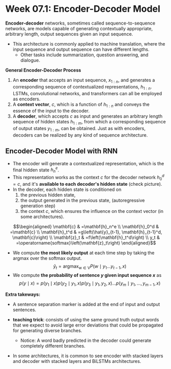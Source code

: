 # Week 07.1: Encoder-Decoder Model

**Encoder-decoder** networks, sometimes called sequence-to-sequence networks, are models capable of generating contextually appropriate, arbitrary length, output sequences given an input sequence.

- This architecture is commonly applied to machine translation, where the input sequence and output sequence can have different lengths.
    - Other tasks include summarization, question answering, and dialogue.

**General Encoder-Decoder Process**
1. An **encoder** that accepts an input sequence, $x_{1:n}$, and generates a corresponding sequence of contextualized representations, $h_{1:n}$. LSTMs, convolutional networks, and transformers can all be employed as encoders.
2. A **context vector**, $c$, which is a function of $h_{1:n}$ and conveys the essence of the input to the decoder.
3. A **decoder**, which accepts $c$ as input and generates an arbitrary length sequence of hidden states $h_{1:m}$, from which a corresponding sequence of output
states $y_{1:m}$, can be obtained. Just as with encoders, decoders can be realized
by any kind of sequence architecture.

## Encoder-Decoder Model with RNN
- The encoder will generate a contextualized representation, which is the final hidden state $h_n^e$.
- This representation works as the context $c$ for the decoder network $h_0^d = c$,  and it's **available to each decoder's hidden state** (check picture).
- In the decoder, each hidden state is conditioned on
    1. the previous hidden state, 
    2. the output generated in the previous state, (autoregressive generation step)
    3. the context $c$, which ensures the influence on the context vector (in some architectures).

    
$$\begin{aligned}
\mathbf{c} & =\mathbf{h}_n^e \\
\mathbf{h}_0^d & =\mathbf{c} \\
\mathbf{h}_t^d & =g\left(\hat{y}_{t-1}, \mathbf{h}_{t-1}^d, \mathbf{c}\right) \\
\mathbf{z}_t & =f\left(\mathbf{h}_t^d\right) \\
y_t & =\operatorname{softmax}\left(\mathbf{z}_t\right)
\end{aligned}$$

- We compute **the most likely output** at each time step by taking the argmax over the softmax output.
$$\hat{y}_t=\text{argmax}_{\mathrm{w} \in \mathrm{V}} P\left(w \mid y_1 \ldots y_{t-1}, x\right)$$
- We compute **the probability of sentence $y$ given input sequence $x$** as
$$p(y \mid x)=p\left(y_1 \mid x\right) p\left(y_2 \mid y_1, x\right) p\left(y_3 \mid y_1, y_2, x\right) \ldots p\left(y_m \mid y_1, \ldots, y_{m-1}, x\right)$$

**Extra takeways:**
- A sentence separation marker is added at the end of input and output sentences.
- **teaching trick**: consists of using the same ground truth output words that we expect to avoid large error deviations that could be propagated for generating diverse branches. 
    - Notice: A word badly predicted in the decoder could generate completely different branches.

- In some architectures, it is common to see encoder with stacked layers and decoder with stacked layers and BiLSTMs architectures.